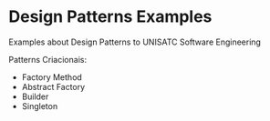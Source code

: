 # Design Patterns Examples 

Examples about Design Patterns to UNISATC Software Engineering

Patterns Criacionais:

- Factory Method
- Abstract Factory
- Builder
- Singleton
